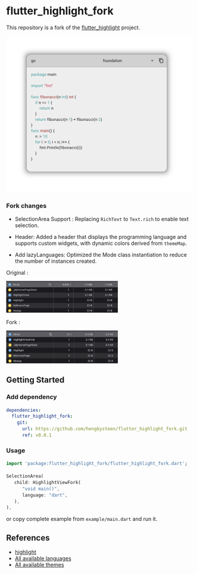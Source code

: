# flutter_highlight_fork

This repository is a fork of the [flutter_highlight](https://github.com/git-touch/highlight.dart/tree/master/flutter_highlight) project.
<p><img src="ss/flutter_highlight_fork.png" alt="Deskripsi Gambar" width="500" /></P>

### Fork changes

- SelectionArea Support :
  Replacing `RichText` to `Text.rich` to enable text selection.

- Header:
  Added a header that displays the programming language and supports custom widgets, with dynamic colors derived from `themeMap`.

- Add lazyLanguages:
  Optimized the Mode class instantiation to reduce the number of instances created.

<p>Original :</P>
<img src="ss/ori.png" alt="Deskripsi Gambar" width="300" />
<p></p>
<p> Fork : </P>
<img src="ss/fork.png" alt="Deskripsi Gambar" width="300" />

## Getting Started

### Add dependency

```yml
dependencies:
  flutter_highlight_fork:
    git:
      url: https://github.com/hengkysteen/flutter_highlight_fork.git
      ref: v0.0.1
```

### Usage

```dart
import 'package:flutter_highlight_fork/flutter_highlight_fork.dart';

SelectionArea(
   child: HighlightViewFork(
      "void main()",
      language: "dart",
   ),
),
```

or copy complete example from `example/main.dart` and run it.

## References

- [highlight](https://github.com/git-touch/highlight.dart)
- [All available languages](https://github.com/git-touch/highlight.dart/tree/master/highlight/lib/languages)
- [All available themes](https://github.com/git-touch/highlight.dart/tree/master/flutter_highlight/lib/themes)
